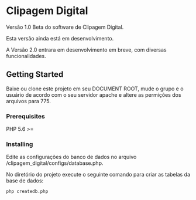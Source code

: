 # Clipagem Digital

Versão 1.0 Beta do software de Clipagem Digital.

Esta versão ainda está em desenvolvimento.

A Versão 2.0 entrara em desenvolvimento em breve, com diversas funcionalidades.

## Getting Started

Baixe ou clone este projeto em seu DOCUMENT ROOT, mude o grupo e o usuário de acordo com o seu servidor apache e altere as permições dos arquivos para 775.




### Prerequisites

PHP 5.6 >=

### Installing

Edite as configurações do banco de dados no arquivo /clipagem_digital/configs/database.php.

No diretório do projeto execute o seguinte comando para criar as tabelas da base de dados:

```
php createdb.php
```

<!--

End with an example of getting some data out of the system or using it for a little demo

## Running the tests

Explain how to run the automated tests for this system

### Break down into end to end tests

Explain what these tests test and why

```
Give an example
```

### And coding style tests

Explain what these tests test and why

```
Give an example
```

## Deployment

Add additional notes about how to deploy this on a live system

## Built With

* [Dropwizard](http://www.dropwizard.io/1.0.2/docs/) - The web framework used
* [Maven](https://maven.apache.org/) - Dependency Management
* [ROME](https://rometools.github.io/rome/) - Used to generate RSS Feeds

## Contributing

Please read [CONTRIBUTING.md](https://gist.github.com/PurpleBooth/b24679402957c63ec426) for details on our code of conduct, and the process for submitting pull requests to us.

## Versioning

We use [SemVer](http://semver.org/) for versioning. For the versions available, see the [tags on this repository](https://github.com/your/project/tags). 

## Authors

* **Billie Thompson** - *Initial work* - [PurpleBooth](https://github.com/PurpleBooth)

See also the list of [contributors](https://github.com/your/project/contributors) who participated in this project.

## License

This project is licensed under the MIT License - see the [LICENSE.md](LICENSE.md) file for details

## Acknowledgments

* Hat tip to anyone who's code was used
* Inspiration
* etc
-->

